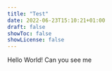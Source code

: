 ```yaml
---
title: "Test"
date: 2022-06-23T15:10:21+01:00
draft: false
showToc: false
showLicense: false
---
```




Hello World! Can you see me
